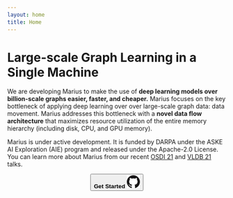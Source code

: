 ```yaml
---
layout: home
title: Home
---
```


# Large-scale Graph Learning in a Single Machine

We are developing Marius to make the use of **deep learning models over billion-scale graphs easier, faster, and cheaper.** Marius focuses on the key bottleneck of applying deep learning over over large-scale graph data: data movement. Marius addresses this bottleneck with a **novel data flow architecture** that maximizes resource utilization of the entire memory hierarchy (including disk, CPU, and GPU memory). 

Marius is under active development. It is funded by DARPA under the ASKE AI Exploration (AIE) program and released under the Apache-2.0 License. You can learn more about Marius from our recent [OSDI 21](https://www.youtube.com/watch?v=XP9kUuipK1A) and [VLDB 21](https://www.youtube.com/watch?v=8-WQ-eJFUEg) talks.

<p align="center">
  <a href="https://github.com/marius-team/marius"><button class="button button1"><b>Get Started</b> <img style="width:30px;" src="/assets/github.png"></button></a>
</p>
